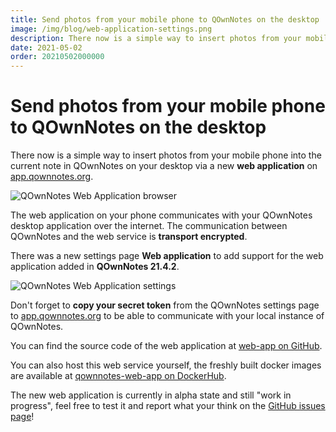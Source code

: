 ```yaml
---
title: Send photos from your mobile phone to QOwnNotes on the desktop
image: /img/blog/web-application-settings.png
description: There now is a simple way to insert photos from your mobile phone in a note in QOwnNotes on your desktop via a new web application on app.qownnotes.org.
date: 2021-05-02
order: 20210502000000
---
```


# Send photos from your mobile phone to QOwnNotes on the desktop

<BlogDate v-bind:fm="$frontmatter" />

There now is a simple way to insert photos from your mobile phone into the current note in QOwnNotes
on your desktop via a new **web application** on [app.qownnotes.org](https://app.qownnotes.org/).

![QOwnNotes Web Application browser](/img/blog/web-application-browser.png "Send photos from your mobile phone to QOwnNotes on the desktop")

The web application on your phone communicates with your QOwnNotes desktop application over the internet.
The communication between QOwnNotes and the web service is **transport encrypted**.

There was a new settings page **Web application** to add support for the web application added in **QOwnNotes 21.4.2**.

![QOwnNotes Web Application settings](/img/blog/web-application-settings.png "Setup communication to web application")

Don't forget to **copy your secret token** from the QOwnNotes settings page to [app.qownnotes.org](https://app.qownnotes.org/) to be able to communicate with your local instance of QOwnNotes.

You can find the source code of the web application at [web-app on GitHub](https://github.com/qownnotes/web-app).

You can also host this web service yourself, the freshly built docker images are available at
[qownnotes-web-app on DockerHub](https://hub.docker.com/repository/docker/pbeke/qownnotes-web-app).

The new web application is currently in alpha state and still "work in progress", feel free to test it and report what your think
on the [GitHub issues page](https://github.com/pbek/QOwnNotes/issues)!

